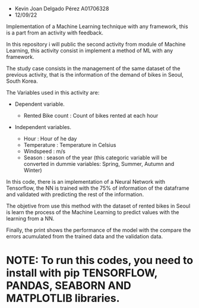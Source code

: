 - Kevin Joan Delgado Pérez A01706328
- 12/09/22

Implementation of a Machine Learning technique with any framework, this is a part from an activity with feedback.

In this repository i will public the second activity from module of Machine Learning, this activity consist in implement a method of ML with any framework.

The study case consists in the management of the same dataset of the previous activity, that is the information of the demand of bikes in Seoul, South Korea. 

The Variables used in this activity are:

*  Dependent variable.
 
   - Rented Bike count : Count of bikes rented at each hour
  
*  Independent variables.
 
   - Hour : Hour of he day
   - Temperature : Temperature in Celsius
   - Windspeed : m/s
   - Season : season of the year (this categoric variable will be converted in dummie variables: Spring, Summer, Autumn and Winter)

In this code, there is an implementation of a Neural Network with Tensorflow, the NN is trained with the 75% of information of the dataframe and validated with predicting the rest of the information. 

The objetive from use this method with the dataset of rented bikes in Seoul is learn the process of the Machine Learning to predict values with the learning from a NN.

Finally, the print shows the performance of the model with the compare the errors acumulated from the trained data and the validation data.


# NOTE: To run this codes, you need to install with pip TENSORFLOW, PANDAS, SEABORN AND MATPLOTLIB libraries.
